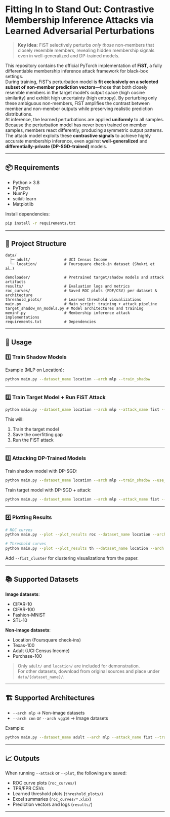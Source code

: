 # Fitting In to Stand Out: Contrastive Membership Inference Attacks via Learned Adversarial Perturbations

> **Key idea:** FiST selectively perturbs *only those* non-members that closely resemble members, revealing hidden membership signals even in well-generalized and DP-trained models.

This repository contains the official PyTorch implementation of **FiST**, a fully differentiable membership inference attack framework for black-box settings.  
During training, FiST’s perturbation model is **fit exclusively on a selected subset of non-member prediction vectors**—those that both closely resemble members in the target model’s output space (high cosine similarity) and exhibit high uncertainty (high entropy). By perturbing only these ambiguous non-members, FiST amplifies the contrast between member and non-member outputs while preserving realistic prediction distributions.  
At inference, the learned perturbations are applied **uniformly** to all samples. Because the perturbation model has never been trained on member samples, members react differently, producing asymmetric output patterns. The attack model exploits these **contrastive signals** to achieve highly accurate membership inference, even against **well-generalized** and **differentially-private (DP-SGD–trained)** models.

---


## 📦 Requirements

- Python ≥ 3.8  
- PyTorch  
- NumPy  
- scikit-learn  
- Matplotlib  

Install dependencies:

```bash
pip install -r requirements.txt
```

---

## 📂 Project Structure

```
data/                    
  ├─ adult/               # UCI Census Income
  └─ location/            # Foursquare check-in dataset (Shukri et al.)

demoloader/               # Pretrained target/shadow models and attack artifacts  
results/                  # Evaluation logs and metrics  
roc_curves/               # Saved ROC plots (PDF/CSV) per dataset & architecture  
threshold_plots/          # Learned threshold visualizations  
main.py                   # Main script: training + attack pipeline  
target_shadow_nn_models.py # Model architectures and training  
meminf.py                 # Membership inference attack implementations  
requirements.txt          # Dependencies  
```

---

## 🚀 Usage

### 1️⃣ Train Shadow Models

Example (MLP on Location):

```bash
python main.py --dataset_name location --arch mlp --train_shadow
```

---

### 2️⃣ Train Target Model + Run FiST Attack

```bash
python main.py --dataset_name location --arch mlp --attack_name fist --train_model --attack
```

This will:
1. Train the target model  
2. Save the overfitting gap  
3. Run the FiST attack  

---

### 3️⃣ Attacking DP-Trained Models

Train shadow model with DP-SGD:

```bash
python main.py --dataset_name location --arch mlp --train_shadow --use_DP --noise 0.3 --norm 5 --delta 1e-5
```

Train target model with DP-SGD + attack:

```bash
python main.py --dataset_name location --arch mlp --attack_name fist --train_model --attack
```

---

### 4️⃣ Plotting Results

```bash
# ROC curves
python main.py --plot --plot_results roc --dataset_name location --arch mlp --attack_name fist

# Threshold curves
python main.py --plot --plot_results th --dataset_name location --arch mlp --attack_name fist
```

Add `--fist_cluster` for clustering visualizations from the paper.

---

## 📚 Supported Datasets

**Image datasets**:
- CIFAR-10  
- CIFAR-100  
- Fashion-MNIST  
- STL-10  

**Non-image datasets**:
- Location (Foursquare check-ins)  
- Texas-100  
- Adult (UCI Census Income)  
- Purchase-100  

> Only `adult/` and `location/` are included for demonstration.  
> For other datasets, download from original sources and place under `data/{dataset_name}/`.

---

## 🏗 Supported Architectures

- `--arch mlp` → Non-image datasets  
- `--arch cnn` or `--arch vgg16` → Image datasets  

Example:

```bash
python main.py --dataset_name adult --arch mlp --attack_name fist --train_model --attack
```

---

## 📈 Outputs

When running `--attack` or `--plot`, the following are saved:

- ROC curve plots (`roc_curves/`)  
- TPR/FPR CSVs  
- Learned threshold plots (`threshold_plots/`)  
- Excel summaries (`roc_curves/*.xlsx`)  
- Prediction vectors and logs (`results/`)  

---

